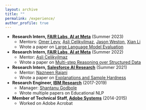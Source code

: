 ```yaml
---
layout: archive
title: ""
permalink: /experience/
author_profile: true
---
```


* **Research Intern, [FAIR Labs, AI at Meta](https://ai.facebook.com/)** (Summer 2023)
    * Mentors: [Omer Levy](http://www.cs.tau.ac.il/~levyomer/), [Asli Celikyilmaz](http://asli.us/), [Jason Weston](https://ai.meta.com/people/jason-weston/), [Xian Li](https://ai.facebook.com/people/xian-li/)
    * Wrote a paper on [Large Language Model Evaluation](https://arxiv.org/abs/2310.15123)
* **Research Intern, [FAIR Labs, AI at Meta](https://ai.facebook.com/)** (Summer 2022)
    * Mentor: [Asli Celikyilmaz](http://asli.us/)
    * Wrote a paper on [Multi-step Reasoning over Structured Data](https://arxiv.org/abs/2212.08607)
* **Research Intern, [Salesforce AI Research](https://www.salesforceairesearch.com/)** (Summer 2021)
    * Mentor: [Nazneen Rajani](http://www.nazneenrajani.com/)
    * Wrote a paper on [Explanations and Sample Hardness](https://arxiv.org/abs/2211.07517)
* **Research Engineer, [IBM Research](https://www.research.ibm.com/labs/india/)** (2017-2019)
    * Manager: [Shantanu Godbole](https://research.ibm.com/people/shantanu-godbole)
    * Wrote multiple papers on Educational NLP
* **Member of Technical Staff, [Adobe Systems](https://www.adobe.com/in/)** (2014-2015)
    * Worked on Adobe Acrobat